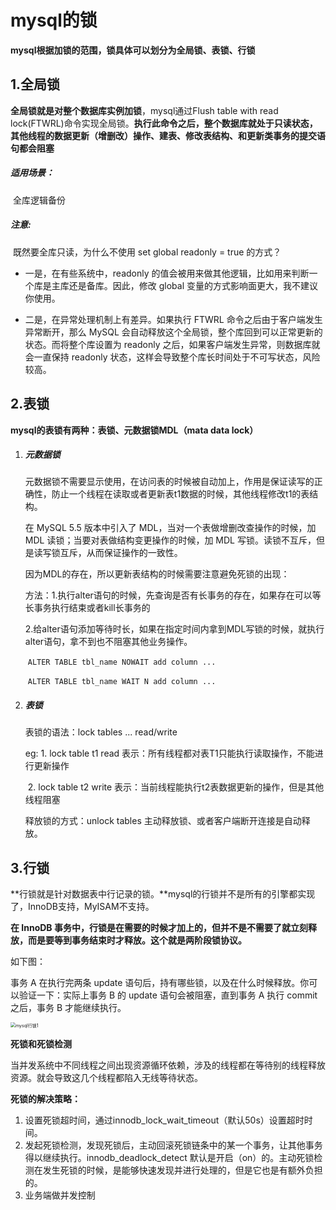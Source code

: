 # mysql的锁

**mysql根据加锁的范围，锁具体可以划分为全局锁、表锁、行锁**

## 1.全局锁

**全局锁就是对整个数据库实例加锁**，mysql通过Flush table with read lock(FTWRL)命令实现全局锁。**执行此命令之后，整个数据库就处于只读状态，其他线程的数据更新（增删改）操作、建表、修改表结构、和更新类事务的提交语句都会阻塞**

##### 适用场景：

​		全库逻辑备份

##### 注意:

​		既然要全库只读，为什么不使用 set global readonly = true 的方式？ 

- 一是，在有些系统中，readonly 的值会被用来做其他逻辑，比如用来判断一个库是主库还是备库。因此，修改 global 变量的方式影响面更大，我不建议你使用。

- 二是，在异常处理机制上有差异。如果执行 FTWRL 命令之后由于客户端发生异常断开，那么 MySQL 会自动释放这个全局锁，整个库回到可以正常更新的状态。而将整个库设置为 readonly 之后，如果客户端发生异常，则数据库就会一直保持 readonly 状态，这样会导致整个库长时间处于不可写状态，风险较高。



## 2.表锁

**mysql的表锁有两种：表锁、元数据锁MDL（mata data lock）**

1. ##### 元数据锁

   元数据锁不需要显示使用，在访问表的时候被自动加上，作用是保证读写的正确性，防止一个线程在读取或者更新表t1数据的时候，其他线程修改t1的表结构。

   在 MySQL 5.5 版本中引入了 MDL，当对一个表做增删改查操作的时候，加 MDL 读锁；当要对表做结构变更操作的时候，加 MDL 写锁。读锁不互斥，但是读写锁互斥，从而保证操作的一致性。

   因为MDL的存在，所以更新表结构的时候需要注意避免死锁的出现：

   方法：1.执行alter语句的时候，先查询是否有长事务的存在，如果存在可以等长事务执行结束或者kill长事务的

   ​			2.给alter语句添加等待时长，如果在指定时间内拿到MDL写锁的时候，就执行alter语句，拿不到也不阻塞其他业务操作。

   ​			`ALTER TABLE tbl_name NOWAIT add column ...`

   ​			`ALTER TABLE tbl_name WAIT N add column ...` 

2. ##### 表锁

   表锁的语法：lock tables ... read/write

   eg: 1. lock  table t1 read 表示：所有线程都对表T1只能执行读取操作，不能进行更新操作

   ​	  2. lock table t2 write 表示：当前线程能执行t2表数据更新的操作，但是其他线程阻塞

   释放锁的方式：unlock tables 主动释放锁、或者客户端断开连接是自动释放。

## 3.行锁

**行锁就是针对数据表中行记录的锁。**mysql的行锁并不是所有的引擎都实现了，InnoDB支持，MyISAM不支持。

**在 InnoDB 事务中，行锁是在需要的时候才加上的，但并不是不需要了就立刻释放，而是要等到事务结束时才释放。这个就是两阶段锁协议。**

如下图：

事务 A 在执行完两条 update 语句后，持有哪些锁，以及在什么时候释放。你可以验证一下：实际上事务 B 的 update 语句会被阻塞，直到事务 A 执行 commit 之后，事务 B 才能继续执行。

<img src="C:\Users\zhanyu.gu\Desktop\享学\笔记\picture\mysql行锁1.jpg" alt="mysql行锁1" style="zoom:50%;" />

**死锁和死锁检测**

​		当并发系统中不同线程之间出现资源循环依赖，涉及的线程都在等待别的线程释放资源。就会导致这几个线程都陷入无线等待状态。

**死锁的解决策略：**

1. 设置死锁超时间，通过innodb_lock_wait_timeout（默认50s）设置超时时间。
2. 发起死锁检测，发现死锁后，主动回滚死锁链条中的某一个事务，让其他事务得以继续执行。innodb_deadlock_detect
   默认是开启（on）的。主动死锁检测在发生死锁的时候，是能够快速发现并进行处理的，但是它也是有额外负担的。
3. 业务端做并发控制













